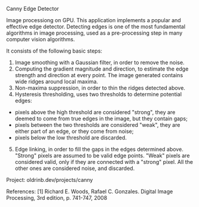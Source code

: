 Canny Edge Detector

Image processiong on GPU. This application implements a popular and effective edge detector.
Detecting edges is one of the most fundamental algorithms in image processing, used as a pre-processing step in many computer vision algorithms.

It consists of the following basic steps:
1. Image smoothing with a Gaussian filter, in order to remove the noise.
2. Computing the gradient magnitude and direction, to estimate the edge
strength and direction at every point. The image generated contains wide
ridges around local maxima.
3. Non-maxima suppression, in order to thin the ridges detected above.
4. Hysteresis thresholding, uses two thresholds to determine potential edges:
- pixels above the high threshold are considered "strong", they are deemed
to come from true edges in the image, but they contain gaps;
- pixels between the two thresholds are considered "weak", they are either part
of an edge, or they come from noise;
- pixels below the low threshold are discarded.
5. Edge linking, in order to fill the gaps in the edges determined above.
"Strong" pixels are assumed to be valid edge points. "Weak" pixels are
considered valid, only if they are connected with a "strong" pixel. All the
other ones are considered noise, and discarded.

Project:
oldrinb.dev/projects/canny

References:
[1] Richard E. Woods, Rafael C. Gonzales. Digital Image Processing, 3rd edition, p. 741-747, 2008

